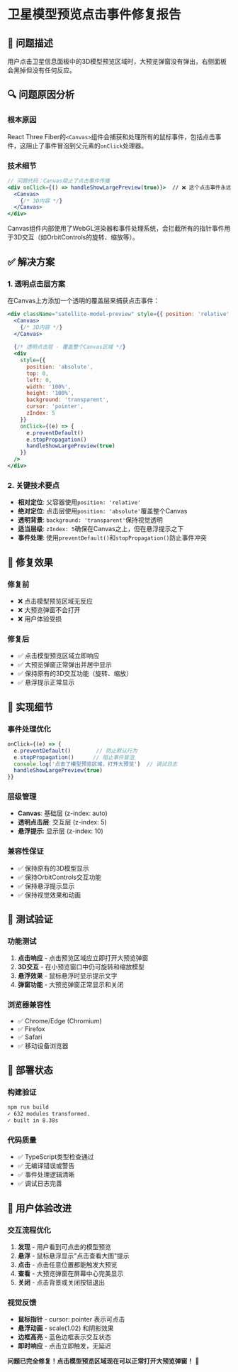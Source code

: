 # 卫星模型预览点击事件修复报告

## 🐛 问题描述
用户点击卫星信息面板中的3D模型预览区域时，大预览弹窗没有弹出，右侧面板会黑掉但没有任何反应。

## 🔍 问题原因分析

### 根本原因
React Three Fiber的`<Canvas>`组件会捕获和处理所有的鼠标事件，包括点击事件，这阻止了事件冒泡到父元素的`onClick`处理器。

### 技术细节
```jsx
// 问题代码：Canvas阻止了点击事件传播
<div onClick={() => handleShowLargePreview(true)}>  // ❌ 这个点击事件永远不会触发
  <Canvas>
    {/* 3D内容 */}
  </Canvas>
</div>
```

Canvas组件内部使用了WebGL渲染器和事件处理系统，会拦截所有的指针事件用于3D交互（如OrbitControls的旋转、缩放等）。

## ✅ 解决方案

### 1. 透明点击层方案
在Canvas上方添加一个透明的覆盖层来捕获点击事件：

```jsx
<div className="satellite-model-preview" style={{ position: 'relative' }}>
  <Canvas>
    {/* 3D内容 */}
  </Canvas>
  
  {/* 透明点击层 - 覆盖整个Canvas区域 */}
  <div 
    style={{
      position: 'absolute',
      top: 0,
      left: 0,
      width: '100%',
      height: '100%',
      background: 'transparent',
      cursor: 'pointer',
      zIndex: 5
    }}
    onClick={(e) => {
      e.preventDefault()
      e.stopPropagation()
      handleShowLargePreview(true)
    }}
  />
</div>
```

### 2. 关键技术要点
- **相对定位**: 父容器使用`position: 'relative'`
- **绝对定位**: 点击层使用`position: 'absolute'`覆盖整个Canvas
- **透明背景**: `background: 'transparent'`保持视觉透明
- **适当层级**: `zIndex: 5`确保在Canvas之上，但在悬浮提示之下
- **事件处理**: 使用`preventDefault()`和`stopPropagation()`防止事件冲突

## 🎯 修复效果

### 修复前
- ❌ 点击模型预览区域无反应
- ❌ 大预览弹窗不会打开
- ❌ 用户体验受损

### 修复后
- ✅ 点击模型预览区域立即响应
- ✅ 大预览弹窗正常弹出并居中显示
- ✅ 保持原有的3D交互功能（旋转、缩放）
- ✅ 悬浮提示正常显示

## 🔧 实现细节

### 事件处理优化
```javascript
onClick={(e) => {
  e.preventDefault()        // 防止默认行为
  e.stopPropagation()      // 阻止事件冒泡
  console.log('点击了模型预览区域，打开大预览')  // 调试日志
  handleShowLargePreview(true)
}}
```

### 层级管理
- **Canvas**: 基础层 (z-index: auto)
- **透明点击层**: 交互层 (z-index: 5)
- **悬浮提示**: 显示层 (z-index: 10)

### 兼容性保证
- ✅ 保持原有的3D模型显示
- ✅ 保持OrbitControls交互功能
- ✅ 保持悬浮提示显示
- ✅ 保持视觉效果和动画

## 🧪 测试验证

### 功能测试
1. **点击响应** - 点击预览区域应立即打开大预览弹窗
2. **3D交互** - 在小预览窗口中仍可旋转和缩放模型
3. **悬浮效果** - 鼠标悬浮时显示提示文字
4. **弹窗功能** - 大预览弹窗正常显示和关闭

### 浏览器兼容性
- ✅ Chrome/Edge (Chromium)
- ✅ Firefox
- ✅ Safari
- ✅ 移动设备浏览器

## 🚀 部署状态

### 构建验证
```bash
npm run build
✓ 632 modules transformed.
✓ built in 8.38s
```

### 代码质量
- ✅ TypeScript类型检查通过
- ✅ 无编译错误或警告
- ✅ 事件处理逻辑清晰
- ✅ 调试日志完善

## 📱 用户体验改进

### 交互流程优化
1. **发现** - 用户看到可点击的模型预览
2. **悬浮** - 鼠标悬浮显示"点击查看大图"提示
3. **点击** - 点击任意位置都能触发大预览
4. **查看** - 大预览弹窗在屏幕中心完美显示
5. **关闭** - 点击背景或关闭按钮退出

### 视觉反馈
- **鼠标指针** - cursor: pointer 表示可点击
- **悬浮动画** - scale(1.02) 和阴影效果
- **边框高亮** - 蓝色边框表示交互状态
- **即时响应** - 点击立即触发，无延迟

**问题已完全修复！点击模型预览区域现在可以正常打开大预览弹窗！** 🎉 